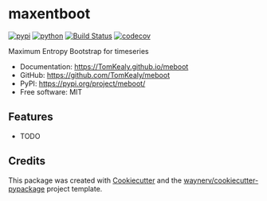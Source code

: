 # maxentboot


[![pypi](https://img.shields.io/pypi/v/maxentboot.svg)](https://pypi.org/project/meboot/)
[![python](https://img.shields.io/pypi/pyversions/maxentboot.svg)](https://pypi.org/project/meboot/)
[![Build Status](https://github.com/TomKealy/maxentboot/actions/workflows/dev.yml/badge.svg)](https://github.com/TomKealy/maxentboot/actions/workflows/dev.yml)
[![codecov](https://codecov.io/gh/TomKealy/maxentboot/branch/main/graphs/badge.svg)](https://codecov.io/github/TomKealy/maxentboot)



Maximum Entropy Bootstrap for timeseries


* Documentation: <https://TomKealy.github.io/meboot>
* GitHub: <https://github.com/TomKealy/meboot>
* PyPI: <https://pypi.org/project/meboot/>
* Free software: MIT


## Features

* TODO

## Credits

This package was created with [Cookiecutter](https://github.com/audreyr/cookiecutter) and the [waynerv/cookiecutter-pypackage](https://github.com/waynerv/cookiecutter-pypackage) project template.
